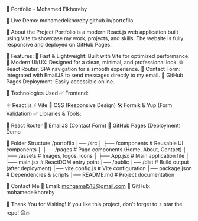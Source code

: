 🚀 Portfolio - Mohamed Elkhoreby

📌 Live Demo: mohamedelkhoreby.github.io/portofilo

📌 About the Project
Portfolio is a modern React.js web application built using Vite to showcase my work, projects, and skills. The website is fully responsive and deployed on GitHub Pages.

📌 Features:
🔹 Fast & Lightweight: Built with Vite for optimized performance.
🎨 Modern UI/UX: Designed for a clean, minimal, and professional look.
🌐 React Router: SPA navigation for a smooth experience.
📩 Contact Form: Integrated with EmailJS to send messages directly to my email.
🚀 GitHub Pages Deployment: Easily accessible online.

📌 Technologies Used
✅ Frontend:

⚛️ React.js
⚡ Vite
🎨 CSS (Responsive Design)
🛠️ Formik & Yup (Form Validation)
✅ Libraries & Tools:

🔄 React Router
📧 EmailJS (Contact Form)
🔗 GitHub Pages (Deployment)
Demo

📌 Folder Structure
/portofilo
│── /src
│   ├── /components  # Reusable UI components
│   ├── /pages       # Page components (Home, About, Contact)
│   ├── /assets      # Images, logos, icons
│   ├── App.jsx      # Main application file
│   ├── main.jsx     # ReactDOM entry point
│── /public
│── /dist           # Build output (after deployment)
│── vite.config.js  # Vite configuration
│── package.json    # Dependencies & scripts
│── README.md       # Project documentation

📌 Contact Me
📧 Email: mohgamal518@gmail.com
🔗 GitHub: mohamedelkhoreby

🚀 Thank You for Visiting!
If you like this project, don’t forget to ⭐ star the repo! 😊🔥